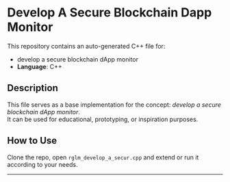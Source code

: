 # Develop A Secure Blockchain Dapp Monitor

This repository contains an auto-generated C++ file for:

- develop a secure blockchain dApp monitor
- **Language**: C++

## Description

This file serves as a base implementation for the concept: *develop a secure blockchain dApp monitor*.  
It can be used for educational, prototyping, or inspiration purposes.

## How to Use

Clone the repo, open `rglm_develop_a_secur.cpp` and extend or run it according to your needs.

---


